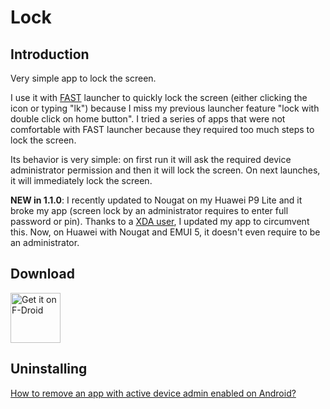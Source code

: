 # Lock

## Introduction

Very simple app to lock the screen.

I use it with [FAST][1] launcher to quickly
lock the screen (either clicking the icon or typing "lk") because I miss my previous launcher feature "lock with double
click on home button".
I tried a series of apps that were not comfortable with FAST launcher because
they required too much steps to lock the screen.

Its behavior is very simple: on first run it will ask the required device
administrator permission and then it will lock the screen. On next launches, it
will immediately lock the screen.

**NEW in 1.1.0**: I recently updated to Nougat on my Huawei P9 Lite and it broke my app (screen lock by an administrator requires to enter full password or pin).
Thanks to a [XDA user][3], I updated my app to circumvent this.
Now, on Huawei with Nougat and EMUI 5, it doesn't even require to be an administrator.

## Download

[<img src="https://f-droid.org/badge/get-it-on.png"
      alt="Get it on F-Droid"
      height="80">](https://f-droid.org/app/name.seguri.android.lock)

## Uninstalling

[How to remove an app with active device admin enabled on Android?][2]


[1]: https://github.com/ligi/FAST
[2]: https://stackoverflow.com/questions/5387582/how-to-remove-an-app-with-active-device-admin-enabled-on-android
[3]: https://forum.xda-developers.com/showpost.php?p=70712987&postcount=5
